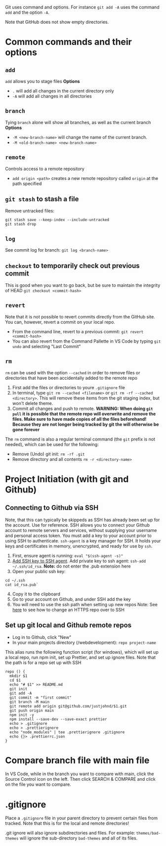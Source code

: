 Git uses command and options. For instance `git add -A` uses the command `add` and the option `-A`.

Note that GitHub does not show empty directories.

# Common commands and their options
## `add`
`add` allows you to stage files
**Options**
- `.` will add all changes in the current directory only
- `-A` will add all changes in all directories

## `branch`
Tying `branch` alone will show all branches, as well as the current branch
**Options**
- `-M <new-branch-name>` will change the name of the current branch.
- `-M <old-branch-name> <new-branch-name>`

## `remote`
Controls access to a remote repository
- `add origin <path>` creates a new remote repository called `origin` at the path specified

## `git stash` to stash a file
Remove untracked files:
```
git stash save --keep-index --include-untracked
git stash drop
```

## `log`
See commit log for branch: `git log <branch-name>`

## `checkout` to temporarily check out previous commit
This is good when you want to go back, but be sure to maintain the integrity of HEAD
`git checkout <commit-hash>`

## `revert`
Note that it is not possible to revert commits directly from the GitHub site. You can, however, revert a commit on your local repo.
- From the command line, revert to a previous commit: `git revert <commit-hash>`
- You can also revert from the Command Pallette in VS Code by typing `git undo` and selecting "Last Commit"


## `rm`
`rm` can be used with the option `--cached` in order to remove files or directories that have been accidentally added to the remote repo
1. First add the files or directories to youre `.gitignore` file
2. In terminal, type `git rm --cached <filename>` or `git rm -rf --cached <directory>`. This will remove these items from the git staging index, but won't delete theme.
3. Commit all changes and push to remote.
**WARNING: When doing `git pull` it is possible that the remote repo will overwrite and remove the files. Make sure to have made copies of all the files beforehand! Because they are not longer being tracked by git the will otherwise be gone forever**

The `rm` command is also a regular terminal command (the `git` prefix is not needed), which can be used for the following:
- Remove (Undo) git init: `rm -rf .git`
- Remove directory and all contents
`rm -r <directory-name>`

# Project Initiation (with git and Github)

## Connecting to Github via SSH
Note, that this can typically be skippeds as SSH has already been set up for the account. Use for reference.
SSH allows you to connect your Github account to remote servers and services, without supplying your username and personal access token. You must add a key to your account prior to using SSH to authenticate. `ssh-agent` is a key manager for SSH. It holds your keys and certificates in memory, unencrypted, and ready for use by `ssh`.

1. First, ensure agent is running: `eval "$(ssh-agent -s)"`
2. [Add SSH key to SSH agent](https://docs.github.com/en/github/authenticating-to-github/connecting-to-github-with-ssh/generating-a-new-ssh-key-and-adding-it-to-the-ssh-agent). Add private key to ssh agent: `ssh-add ~/.ssh/id_rsa`. **Note:** do not enter the .pub extension here
3. Open your public ssh key:
  ```
  cd ~/.ssh
  cat id_rsa.pub`
  ```
4. Copy it to the clipboard
5. Go to your account on Github, and under SSH add the key
6. You will need to use the ssh path when setting up new repos
Note: See [here](https://docs.github.com/en/get-started/getting-started-with-git/managing-remote-repositories) to see how to change an HTTPS repo over to SSH

## Set up git local and Github remote repos
- Log in to Github, click "New"
- In your main projects directory (/webdevelopment): `repo project-name`

This alias runs the following function script (for windows), which will set up a local repo, run npm init, set up Prettier, and set up ignore files. Note that the path is for a repo set up with SSH
```
repo () {
  mkdir $1
  cd $1
  echo "# $1" >> README.md
  git init
  git add -A
  git commit -m "first commit"
  git branch -M main
  git remote add origin git@github.com/justjohnd/$1.git
  git push origin main
  npm init -y
  npm install --save-dev --save-exact prettier
  echo > .gitignore
  echo > .prettierignore
  echo "node_modules" | tee .prettierignore .gitignore
  echo {}> .prettierrc.json
}
```

# Compare branch file with main file
In VS Code, while in the branch you want to compare with main, click the Source Control icon on the left. Then click SEARCH & COMPARE and click on the file you want to compare.

# .gitignore
Place a `.gitignore` file in your parent directory to prevent certain files from tracked. Note that this is for the local and remote directories!

.git ignore will also ignore subdirectories and files. For example: `themes/bad-themes` will ignore the sub-directory `bad-themes` and all of its files.
